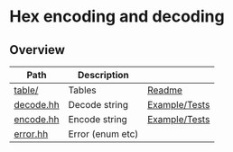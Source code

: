 # Hex encoding and decoding

## Overview

| Path                   | Description      |                                 |
| ---------------------- | ---------------- | ------------------------------- |
| [table/](table)        | Tables           | [Readme](table#readme)          |
| [decode.hh](decode.hh) | Decode string    | [Example/Tests](decode.test.cc) |
| [encode.hh](encode.hh) | Encode string    | [Example/Tests](encode.test.cc) |
| [error.hh](error.hh)   | Error (enum etc) |                                 |
